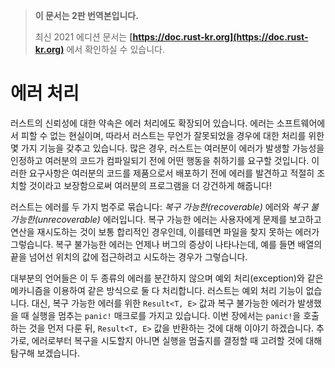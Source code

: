 > **이 문서는 2판 번역본입니다.**
>
> 최신 2021 에디션 문서는 **[https://doc.rust-kr.org](https://doc.rust-kr.org)** 에서 확인하실 수 있습니다.

# 에러 처리

러스트의 신뢰성에 대한 약속은 에러 처리에도 확장되어 있습니다. 에러는 소프트웨어에서 피할 수 없는 현실이며,
따라서 러스트는 무언가 잘못되었을 경우에 대한 처리를 위한 몇 가지 기능을 갖추고 있습니다. 많은 경우,
러스트는 여러분이 에러가 발생할 가능성을 인정하고 여러분의 코드가 컴파일되기 전에 어떤 행동을 취하기를
요구할 것입니다. 이러한 요구사항은 여러분의 코드를 제품으로서 배포하기 전에 에러를 발견하고 적절히 조치할
것이라고 보장함으로써 여러분의 프로그램을 더 강건하게 해줍니다!

러스트는 에러를 두 가지 범주로 묶습니다: *복구 가능한(recoverable)* 에러와
*복구 불가능한(unrecoverable)* 에러입니다. 복구 가능한 에러는 사용자에게 문제를 보고하고 연산을
재시도하는 것이 보통 합리적인 경우인데, 이를테면 파일을 찾지 못하는 에러가 그렇습니다. 복구 불가능한
에러는 언제나 버그의 증상이 나타나는데, 예를 들면 배열의 끝을 넘어선 위치의 값에 접근하려고 시도하는
경우가 그렇습니다.

대부분의 언어들은 이 두 종류의 에러를 분간하지 않으며 예외 처리(exception)와 같은 메카니즘을
이용하여 같은 방식으로 둘 다 처리합니다. 러스트는 예외 처리 기능이 없습니다. 대신, 복구 가능한 에러를
위한 `Result<T, E>` 값과 복구 불가능한 에러가 발생했을 때 실행을 멈추는 `panic!` 매크로를 가지고
있습니다. 이번 장에서는 `panic!`을 호출하는 것을 먼저 다룬 뒤, `Result<T, E>` 값을 반환하는
것에 대해 이야기 하겠습니다. 추가로, 에러로부터 복구을 시도할지 아니면 실행을 멈출지를 결정할 때
고려할 것에 대해 탐구해 보겠습니다.
